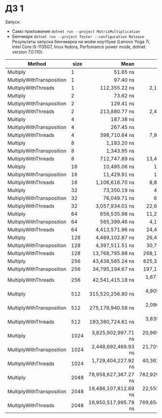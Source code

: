 # ДЗ 1
Запуск:
- Само приложение `dotnet run --project MatrixMultiplication`
- Бенчмарк `dotnet run --project Tester --configuration Release`
Результаты запуска бенчмарка на моём ноутбуке (Lenovo Yoga 7i, Intel Core i5-1135G7, linux fedora, Perfomance power mode, dotnet version 7.0.110):

|                    Method | size |                 Mean |              Error |               StdDev |               Median |
|-------------------------- |----- |---------------------:|-------------------:|---------------------:|---------------------:|
|                  Multiply |    1 |             51.65 ns |           0.541 ns |             0.506 ns |             51.68 ns |
| MultiplyWithTransposition |    1 |             97.40 ns |           1.745 ns |             1.633 ns |             97.38 ns |
|       MultiplyWithThreads |    1 |        112,355.22 ns |       2,199.356 ns |         3,793.781 ns |        111,882.22 ns |
|                  Multiply |    2 |             73.62 ns |           1.518 ns |             3.067 ns |             73.39 ns |
| MultiplyWithTransposition |    2 |            129.41 ns |           2.646 ns |             5.581 ns |            127.33 ns |
|       MultiplyWithThreads |    2 |        213,880.77 ns |       2,425.188 ns |         2,268.522 ns |        213,821.02 ns |
|                  Multiply |    4 |            187.38 ns |           3.031 ns |             3.941 ns |            188.15 ns |
| MultiplyWithTransposition |    4 |            267.45 ns |           4.426 ns |             4.140 ns |            266.27 ns |
|       MultiplyWithThreads |    4 |        398,710.64 ns |       7,933.852 ns |        18,701.022 ns |        406,104.77 ns |
|                  Multiply |    8 |          1,183.20 ns |          18.319 ns |            21.807 ns |          1,176.66 ns |
| MultiplyWithTransposition |    8 |          1,343.95 ns |           9.471 ns |             7.908 ns |          1,341.15 ns |
|       MultiplyWithThreads |    8 |        712,747.89 ns |      13,407.258 ns |        16,465.317 ns |        718,197.25 ns |
|                  Multiply |   16 |         10,495.06 ns |         100.544 ns |            89.130 ns |         10,503.48 ns |
| MultiplyWithTransposition |   16 |         11,429.91 ns |         190.355 ns |           178.058 ns |         11,394.59 ns |
|       MultiplyWithThreads |   16 |      1,106,616.70 ns |       8,819.490 ns |         7,818.248 ns |      1,109,222.14 ns |
|                  Multiply |   32 |         73,350.19 ns |         448.584 ns |           397.658 ns |         73,411.89 ns |
| MultiplyWithTransposition |   32 |         76,049.71 ns |         667.162 ns |           624.064 ns |         76,375.66 ns |
|       MultiplyWithThreads |   32 |      3,057,934.01 ns |      22,688.648 ns |        18,946.049 ns |      3,054,700.95 ns |
|                  Multiply |   64 |        656,535.98 ns |      11,264.545 ns |        10,536.863 ns |        653,887.08 ns |
| MultiplyWithTransposition |   64 |        565,399.46 ns |       4,147.210 ns |         3,237.868 ns |        564,493.79 ns |
|       MultiplyWithThreads |   64 |      4,413,571.96 ns |      24,437.349 ns |        22,858.712 ns |      4,420,332.52 ns |
|                  Multiply |  128 |      4,489,102.87 ns |      26,453.960 ns |        22,090.255 ns |      4,489,450.15 ns |
| MultiplyWithTransposition |  128 |      4,397,511.51 ns |      30,765.673 ns |        25,690.730 ns |      4,398,671.86 ns |
|       MultiplyWithThreads |  128 |     13,768,795.98 ns |     268,175.453 ns |       250,851.485 ns |     13,638,801.16 ns |
|                  Multiply |  256 |     43,438,565.24 ns |     825,341.821 ns |       810,596.026 ns |     43,208,517.25 ns |
| MultiplyWithTransposition |  256 |     34,795,194.67 ns |     197,182.844 ns |       184,444.955 ns |     34,808,392.46 ns |
|       MultiplyWithThreads |  256 |     42,541,415.18 ns |   1,671,058.728 ns |     4,927,154.363 ns |     41,822,308.87 ns |
|                  Multiply |  512 |    315,520,256.80 ns |   4,909,347.272 ns |    11,378,158.823 ns |    311,317,512.00 ns |
| MultiplyWithTransposition |  512 |    275,178,940.58 ns |   2,086,409.959 ns |     2,712,922.284 ns |    275,336,514.00 ns |
|       MultiplyWithThreads |  512 |    193,380,724.61 ns |   3,839,750.279 ns |     4,715,558.174 ns |    195,895,608.00 ns |
|                  Multiply | 1024 |  3,825,902,997.71 ns |  20,969,144.786 ns |    18,588,600.670 ns |  3,824,406,092.00 ns |
| MultiplyWithTransposition | 1024 |  2,448,692,469.93 ns |  21,705,234.641 ns |    20,303,089.950 ns |  2,448,005,093.00 ns |
|       MultiplyWithThreads | 1024 |  1,729,404,227.92 ns |  40,362,379.062 ns |   111,169,713.853 ns |  1,768,764,004.50 ns |
|                  Multiply | 2048 | 78,958,627,367.27 ns | 782,929,152.883 ns |   732,352,415.370 ns | 79,031,074,287.00 ns |
| MultiplyWithTransposition | 2048 | 19,486,107,812.69 ns |  22,555,464.408 ns |    18,834,834.323 ns | 19,489,894,671.00 ns |
|       MultiplyWithThreads | 2048 | 16,950,517,995.79 ns | 769,854,390.625 ns | 2,269,933,040.458 ns | 16,928,307,917.00 ns |
